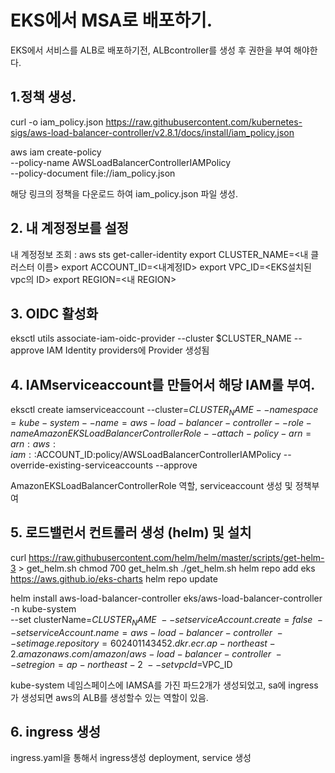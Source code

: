 # EKS에서 MSA로 배포하기.

EKS에서 서비스를 ALB로 배포하기전, ALBcontroller를 생성 후 권한을 부여 해야한다.

## 1.정책 생성.

curl -o iam_policy.json https://raw.githubusercontent.com/kubernetes-sigs/aws-load-balancer-controller/v2.8.1/docs/install/iam_policy.json

aws iam create-policy \
 --policy-name AWSLoadBalancerControllerIAMPolicy \
 --policy-document file://iam_policy.json

해당 링크의 정책을 다운로드 하여 iam_policy.json 파일 생성.

## 2. 내 계정정보를 설정

내 계정정보 조회 : aws sts get-caller-identity
export CLUSTER_NAME=<내 클러스터 이름>
export ACCOUNT_ID=<내계정ID>
export VPC_ID=<EKS설치된 vpc의 ID>
export REGION=<내 REGION>

## 3. OIDC 활성화

eksctl utils associate-iam-oidc-provider --cluster $CLUSTER_NAME --approve
IAM Identity providers에 Provider 생성됨

## 4. IAMserviceaccount를 만들어서 해당 IAM롤 부여.

eksctl create iamserviceaccount --cluster=$CLUSTER_NAME   --namespace=kube-system   --name=aws-load-balancer-controller   --role-name AmazonEKSLoadBalancerControllerRole   --attach-policy-arn=arn:aws:iam::$ACCOUNT_ID:policy/AWSLoadBalancerControllerIAMPolicy --override-existing-serviceaccounts --approve

AmazonEKSLoadBalancerControllerRole 역할, serviceaccount 생성 및 정책부여

## 5. 로드밸런서 컨트롤러 생성 (helm) 및 설치

curl https://raw.githubusercontent.com/helm/helm/master/scripts/get-helm-3 > get_helm.sh
chmod 700 get_helm.sh
./get_helm.sh
helm repo add eks https://aws.github.io/eks-charts
helm repo update

helm install aws-load-balancer-controller eks/aws-load-balancer-controller \
 -n kube-system \
 --set clusterName=$CLUSTER_NAME \
	--set serviceAccount.create=false \
	--set serviceAccount.name=aws-load-balancer-controller \
	--set image.repository=602401143452.dkr.ecr.ap-northeast-2.amazonaws.com/amazon/aws-load-balancer-controller \
	--set region=ap-northeast-2 \
	--set vpcId=$VPC_ID

kube-system 네임스페이스에 IAMSA를 가진 파드2개가 생성되었고, sa에 ingress가 생성되면 aws의 ALB를 생성할수 있는 역할이 있음.

## 6. ingress 생성

ingress.yaml을 통해서 ingress생성
deployment, service 생성
